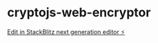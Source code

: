 # cryptojs-web-encryptor

[Edit in StackBlitz next generation editor ⚡️](https://stackblitz.com/~/github.com/max9159/cryptojs-web-encryptor)